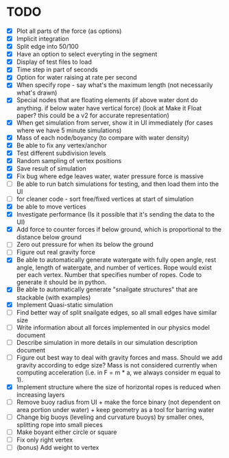 # TODO

- [x] Plot all parts of the force (as options)
- [x] Implicit integration
- [x] Split edge into 50/100
- [x] Have an option to select everyting in the segment
- [x] Display of test files to load
- [x] Time step in part of seconds
- [x] Option for water raising at rate per second
- [x] When specify rope - say what's the maximum length (not necessarily what's drawn)
- [x] Special nodes that are floating elements (if above water dont do anything.  if below water have vertical force) (look at Make it Float paper? this could be a v2 for accurate representation)
- [x] When get simulation from server, show it in UI immediately (for cases where we have 5 minute simulations)
- [x] Mass of each node/boyancy (to compare with water density)
- [x] Be able to fix any vertex/anchor
- [x] Test different subdivision levels
- [x] Random sampling of vertex positions
- [x] Save result of simulation
- [x] Fix bug where edge leaves water, water pressure force is massive
- [ ] Be able to run batch simulations for testing, and then load them into the UI
- [ ] for cleaner code - sort free/fixed vertices at start of simulation
- [x] be able to move vertices
- [x] Investigate performance (Is it possible that it's sending the data to the UI)
- [x] Add force to counter forces if below ground, which is proportional to the distance below ground
- [ ] Zero out pressure for when its below the ground
- [ ] Figure out real gravity force
- [x] Be able to automatically generate watergate with fully open angle, rest angle, length of watergate, and number of vertices.  Rope would exist per each vertex.  Number that specifies number of ropes. Code to generate it should be in python.
- [x] Be able to automatically generate "snailgate structures" that are stackable (with examples)
- [x] Implement Quasi-static simulation
- [ ] Find better way of split snailgate edges, so all small edges have similar size
- [ ] Write information about all forces implemented in our physics model document
- [ ] Describe simulation in more details in our simulation description document
- [ ] Figure out best way to deal with gravity forces and mass. Should we add gravity according to edge size? Mass is not considered currently when computing acceleration (i.e. in F = m * a, we always consider m equal to 1).
- [x] Implement structure where the size of horizontal ropes is reduced when increasing layers
- [ ] Remove buoy radius from UI + make the force binary (not dependent on area portion under water) + keep geometry as a tool for barring water
- [ ] Change big buoys (leveling and curvature buoys) by smaller ones, splitting rope into small pieces
- [ ] Make boyant either circle or square
- [ ] Fix only right vertex
- [ ] (bonus) Add weight to vertex
